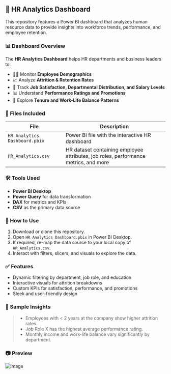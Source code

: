 ## 👥 HR Analytics Dashboard

This repository features a Power BI dashboard that analyzes human resource data to provide insights into workforce trends, performance, and employee retention.

### 📊 Dashboard Overview

The **HR Analytics Dashboard** helps HR departments and business leaders to:

- 🧑‍💼 Monitor **Employee Demographics**
- 📈 Analyze **Attrition & Retention Rates**
- 💼 Track **Job Satisfaction, Departmental Distribution, and Salary Levels**
- 📊 Understand **Performance Ratings and Promotions**
- 📍 Explore **Tenure and Work-Life Balance Patterns**

### 📁 Files Included

| File | Description |
|------|-------------|
| `HR Analytics Dashboard.pbix` | Power BI file with the interactive HR dashboard |
| `HR_Analytics.csv` | HR dataset containing employee attributes, job roles, performance metrics, and more |

### 🛠️ Tools Used

- **Power BI Desktop**
- **Power Query** for data transformation
- **DAX** for metrics and KPIs
- **CSV** as the primary data source

### 🚀 How to Use

1. Download or clone this repository.
2. Open `HR Analytics Dashboard.pbix` in Power BI Desktop.
3. If required, re-map the data source to your local copy of `HR_Analytics.csv`.
4. Interact with filters, slicers, and visuals to explore the data.

### ✅ Features

- Dynamic filtering by department, job role, and education
- Interactive visuals for attrition breakdowns
- Custom KPIs for satisfaction, performance, and promotions
- Sleek and user-friendly design

### 📌 Sample Insights

> - Employees with < 2 years at the company show higher attrition rates.  
> - Job Role X has the highest average performance rating.  
> - Monthly income and work-life balance vary significantly by department.

### 📷 Preview

![image](https://github.com/user-attachments/assets/fc6d1edc-41ea-4e7c-b7f4-14487a4f5ea8)
